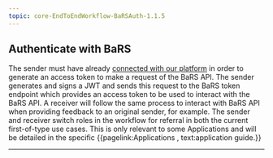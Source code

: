 ```yaml
---
topic: core-EndToEndWorkflow-BaRSAuth-1.1.5
---
```


## Authenticate with BaRS

The sender must have already [connected with our platform](https://digital.nhs.uk/developer/guides-and-documentation/security-and-authorisation/application-restricted-restful-apis-signed-jwt-authentication) in order to generate an access token to make a request of the BaRS API. The sender generates and signs a JWT and sends this request to the BaRS token endpoint which provides an access token to be used to interact with the BaRS API. 
A receiver will follow the same process to interact with BaRS API when providing feedback to an original sender, for example. The sender and receiver switch roles in the workflow for referral in both the current first-of-type use cases. This is only relevant to some Applications and will be detailed in the specific {{pagelink:Applications , text:application guide.}}

<hr>
<br>
